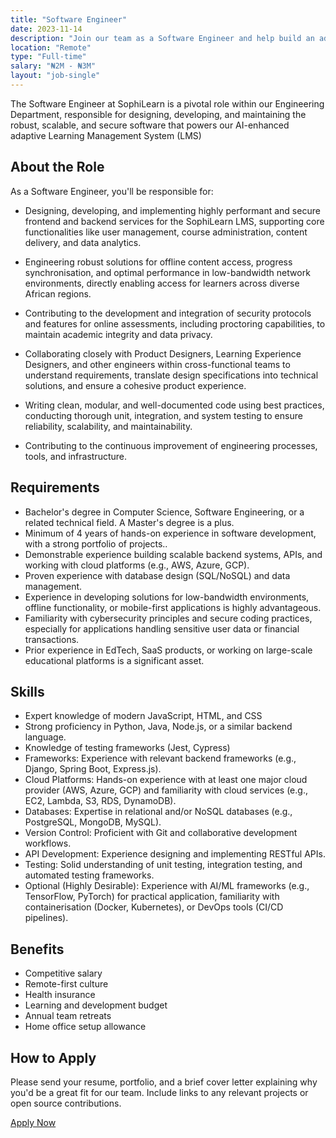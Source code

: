 ```yaml
---
title: "Software Engineer"
date: 2023-11-14
description: "Join our team as a Software Engineer and help build an adaptable LMS that addresses the unique challenges of virtual learning in Africa"
location: "Remote"
type: "Full-time"
salary: "₦2M - ₦3M"
layout: "job-single"
---
```


The Software Engineer at SophiLearn is a pivotal role within our Engineering Department, responsible for designing, developing, and maintaining the robust, scalable, and secure software that powers our AI-enhanced adaptive Learning Management System (LMS)

## About the Role

As a Software Engineer, you'll be responsible for:

- Designing, developing, and implementing highly performant and secure frontend and backend services for the SophiLearn LMS, supporting core functionalities like user management, course administration, content delivery, and data analytics.

- Engineering robust solutions for offline content access, progress synchronisation, and optimal performance in low-bandwidth network environments, directly enabling access for learners across diverse African regions.

- Contributing to the development and integration of security protocols and features for online assessments, including proctoring capabilities, to maintain academic integrity and data privacy.

- Collaborating closely with Product Designers, Learning Experience Designers, and other engineers within cross-functional teams to understand requirements, translate design specifications into technical solutions, and ensure a cohesive product experience.

- Writing clean, modular, and well-documented code using best practices, conducting thorough unit, integration, and system testing to ensure reliability, scalability, and maintainability.

- Contributing to the continuous improvement of engineering processes, tools, and infrastructure.


## Requirements

- Bachelor's degree in Computer Science, Software Engineering, or a related technical field. A Master's degree is a plus.
- Minimum of 4 years of hands-on experience in software development, with a strong portfolio of projects..
- Demonstrable experience building scalable backend systems, APIs, and working with cloud platforms (e.g., AWS, Azure, GCP).
- Proven experience with database design (SQL/NoSQL) and data management.
- Experience in developing solutions for low-bandwidth environments, offline functionality, or mobile-first applications is highly advantageous.
- Familiarity with cybersecurity principles and secure coding practices, especially for applications handling sensitive user data or financial transactions.
- Prior experience in EdTech, SaaS products, or working on large-scale educational platforms is a significant asset.


## Skills

- Expert knowledge of modern JavaScript, HTML, and CSS
- Strong proficiency in Python, Java, Node.js, or a similar backend language.
- Knowledge of testing frameworks (Jest, Cypress)
- Frameworks: Experience with relevant backend frameworks (e.g., Django, Spring Boot, Express.js).
- Cloud Platforms: Hands-on experience with at least one major cloud provider (AWS, Azure, GCP) and familiarity with cloud services (e.g., EC2, Lambda, S3, RDS, DynamoDB).
- Databases: Expertise in relational and/or NoSQL databases (e.g., PostgreSQL, MongoDB, MySQL).
- Version Control: Proficient with Git and collaborative development workflows.
- API Development: Experience designing and implementing RESTful APIs.
- Testing: Solid understanding of unit testing, integration testing, and automated testing frameworks.
- Optional (Highly Desirable): Experience with AI/ML frameworks (e.g., TensorFlow, PyTorch) for practical application, familiarity with containerisation (Docker, Kubernetes), or DevOps tools (CI/CD pipelines).


## Benefits

- Competitive salary
- Remote-first culture
- Health insurance
- Learning and development budget
- Annual team retreats
- Home office setup allowance

## How to Apply

Please send your resume, portfolio, and a brief cover letter explaining why you'd be a great fit for our team. Include links to any relevant projects or open source contributions.

[Apply Now]()
